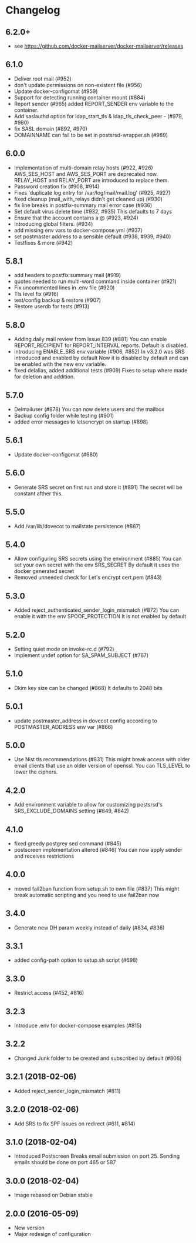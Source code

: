 # Changelog

## 6.2.0+

- see <https://github.com/docker-mailserver/docker-mailserver/releases>

## 6.1.0

- Deliver root mail (#952)
- don't update permissions on non-existent file (#956)
- Update docker-configomat (#959)
- Support for detecting running container mount (#884)
- Report sender (#965)
  added REPORT_SENDER env variable to the container.
- Add saslauthd option for ldap_start_tls & ldap_tls_check_peer - (#979, #980)
- fix SASL domain (#892, #970)
- DOMAINNAME can fail to be set in postsrsd-wrapper.sh (#989)

## 6.0.0

- Implementation of multi-domain relay hosts (#922, #926)
  AWS_SES_HOST and AWS_SES_PORT are deprecated now.
  RELAY_HOST and RELAY_PORT are introduced to replace them.
- Password creation fix (#908, #914)
- Fixes 'duplicate log entry for /var/log/mail/mail.log' (#925, #927)
- fixed cleanup (mail_with_relays didn't get cleaned up) (#930)
- fix line breaks in postfix-summary mail error case (#936)
- Set default virus delete time (#932, #935)
  This defaults to 7 days
- Ensure that the account contains a @ (#923, #924)
- Introducing global filters. (#934)
- add missing env vars to docker-compose.yml (#937)
- set postmaster address to a sensible default (#938, #939, #940)
- Testfixes & more (#942)

## 5.8.1

- add headers to postfix summary mail (#919)
- quotes needed to run multi-word command inside
  container (#921)
- Fix uncommented lines in .env file (#920)
- Tls level fix (#916)
- test/config backup & restore (#907)
- Restore userdb for tests (#913)

## 5.8.0

- Adding daily mail review from Issue 839 (#881)
  You can enable REPORT_RECIPIENT for REPORT_INTERVAL
  reports. Default is disabled.
- introducing ENABLE_SRS env variable (#906, #852)
  In v3.2.0 was SRS introduced and enabled by default
  Now it is disabled by default and can be enabled with
  the new env variable.
- fixed delalias, added additional tests (#909)
  Fixes to setup where made for deletion and addition.

## 5.7.0

- Delmailuser (#878)
  You can now delete users and the mailbox
- Backup config folder while testing (#901)
- added error messages to letsencrypt on startup (#898)

## 5.6.1

- Update docker-configomat (#680)

## 5.6.0

- Generate SRS secret on first run and store it (#891)
  The secret will be constant afther this.

## 5.5.0

- Add /var/lib/dovecot to mailstate persistence (#887)

## 5.4.0

- Allow configuring SRS secrets using the environment (#885)
  You can set your own secret with the env SRS_SECRET
  By default it uses the docker generated secret
- Removed unneeded check for Let's encrypt cert.pem (#843)

## 5.3.0

- Added reject_authenticated_sender_login_mismatch (#872)
  You can enable it with the env SPOOF_PROTECTION
  It is not enabled by default

## 5.2.0

- Setting quiet mode on invoke-rc.d (#792)
- Implement undef option for SA_SPAM_SUBJECT (#767)

## 5.1.0

- Dkim key size can be changed (#868)
  It defaults to 2048 bits

## 5.0.1

- update postmaster_address in dovecot config according to
  POSTMASTER_ADDRESS env var (#866)

## 5.0.0

- Use Nist tls recommendations (#831)
  This might break access with older email clients that use
  an older version of openssl. You can TLS_LEVEL to lower
  the ciphers.

## 4.2.0

- Add environment variable to allow for customizing postsrsd's SRS_EXCLUDE_DOMAINS setting (#849, #842)

## 4.1.0

- fixed greedy postgrey sed command (#845)
- postscreen implementation altered (#846)
  You can now apply sender and receives restrictions

## 4.0.0

- moved fail2ban function from setup.sh to own file (#837)
  This might break automatic scripting and you need to use
  fail2ban now

## 3.4.0

- Generate new DH param weekly instead of daily (#834, #836)

## 3.3.1

- added config-path option to setup.sh script (#698)

## 3.3.0

- Restrict access (#452, #816)

## 3.2.3

- Introduce .env for docker-compose examples (#815)

## 3.2.2

- Changed Junk folder to be created and subscribed by default (#806)

## 3.2.1 (2018-02-06)

- Added reject_sender_login_mismatch (#811)

## 3.2.0 (2018-02-06)

- Add SRS to fix SPF issues on redirect (#611, #814)

## 3.1.0 (2018-02-04)

- Introduced Postscreen
  Breaks email submission on port 25. Sending emails should be done on port 465 or 587

## 3.0.0 (2018-02-04)

- Image rebased on Debian stable

## 2.0.0 (2016-05-09)

- New version
- Major redesign of configuration
